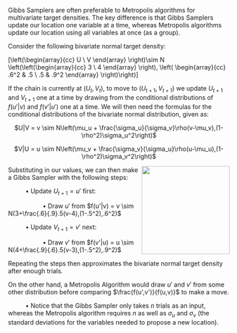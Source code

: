 Gibbs Samplers are often preferable to Metropolis algorithms for multivariate target densities. The key difference is that Gibbs Samplers update our location one variable at a time, whereas Metropolis algorithms update our location using all variables at once (as a group).

Consider the following bivariate normal target density:

\[\left(\begin{array}{cc}
U \\
V \end{array} \right)\sim N \left(\left(\begin{array}{cc}
3 \\
4 \end{array} \right), \left( \begin{array}{cc}
.6^2 & .5 \\
.5 & .9^2 \end{array} \right)\right)\]

If the chain is currently at ($U_t,V_t$), to move to ($U_{t+1},V_{t+1}$) we update $U_{t+1}$ and $V_{t+1}$ one at a time by drawing from the conditional distributions of $f(u'|v)$ and $f(v'|u')$ one at a time. We will then need the formulas for the conditional distributions of the bivariate normal distribution, given as:

<center> $U|V = v \sim N\left(\mu_u + \frac{\sigma_u}{\sigma_v}\rho(v-\mu_v),(1-\rho^2)\sigma_u^2\right)$

$V|U = u \sim N\left(\mu_v + \frac{\sigma_v}{\sigma_u}\rho(u-\mu_u),(1-\rho^2)\sigma_v^2\right)$</center>

<img src="http://sd.keepcalm-o-matic.co.uk/i/one-at-a-time-please.png" width="200" height="200" align="right">

Substituting in our values, we can then make a Gibbs Sampler with the following steps:

&nbsp;&nbsp;&nbsp;&nbsp;&nbsp;&nbsp;&nbsp;&nbsp;&nbsp;&nbsp;&bull; Update $U_{t+1}=u'$ first:

&nbsp;&nbsp;&nbsp;&nbsp;&nbsp;&nbsp;&nbsp;&nbsp;&nbsp;&nbsp;&nbsp;&nbsp;&nbsp;&nbsp;&nbsp;&nbsp;&nbsp;&nbsp;&nbsp;&nbsp;&bull; Draw $u'$ from $f(u'|v) = v \sim N(3+\frac{.6}{.9}.5(v-4),(1-.5^2),.6^2)$

&nbsp;&nbsp;&nbsp;&nbsp;&nbsp;&nbsp;&nbsp;&nbsp;&nbsp;&nbsp;&bull; Update $V_{t+1}=v'$ next:

&nbsp;&nbsp;&nbsp;&nbsp;&nbsp;&nbsp;&nbsp;&nbsp;&nbsp;&nbsp;&nbsp;&nbsp;&nbsp;&nbsp;&nbsp;&nbsp;&nbsp;&nbsp;&nbsp;&nbsp;&bull; Draw $v'$ from $f(v'|u) = u \sim N(4+\frac{.9}{.6}.5(v-3),(1-.5^2),.9^2)$

Repeating the steps then approximates the bivariate normal target density after enough trials.

On the other hand, a Metropolis Algorithm would draw $u'$ and $v'$ from some other distribution before comparing $\frac{f(u',v')}{f(u,v)}$ to make a move.

&nbsp;&nbsp;&nbsp;&nbsp;&nbsp;&nbsp;&nbsp;&nbsp;&nbsp;&nbsp;&bull; Notice that the Gibbs Sampler only takes $n$ trials as an input, whereas the Metropolis algorithm requires $n$ as well as $\sigma_u$ and $\sigma_v$ (the standard deviations for the variables needed to propose a new location).
